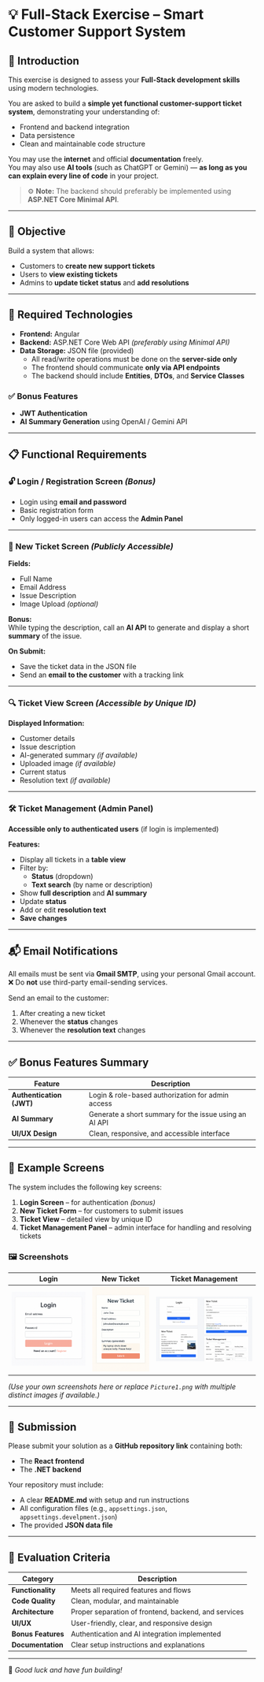 # 💡 Full-Stack Exercise – Smart Customer Support System

## 🏁 Introduction
This exercise is designed to assess your **Full-Stack development skills** using modern technologies.

You are asked to build a **simple yet functional customer-support ticket system**, demonstrating your understanding of:
- Frontend and backend integration  
- Data persistence  
- Clean and maintainable code structure  

You may use the **internet** and official **documentation** freely.  
You may also use **AI tools** (such as ChatGPT or Gemini) — **as long as you can explain every line of code** in your project.

> ⚙️ **Note:** The backend should preferably be implemented using **ASP.NET Core Minimal API**.

---

## 🎯 Objective
Build a system that allows:
- Customers to **create new support tickets**
- Users to **view existing tickets**
- Admins to **update ticket status** and **add resolutions**

---

## 🧰 Required Technologies

- **Frontend:** Angular  
- **Backend:** ASP.NET Core Web API *(preferably using Minimal API)*  
- **Data Storage:** JSON file (provided)  
  - All read/write operations must be done on the **server-side only**
  - The frontend should communicate **only via API endpoints**
  - The backend should include **Entities**, **DTOs**, and **Service Classes**

### ✅ Bonus Features
- **JWT Authentication**
- **AI Summary Generation** using OpenAI / Gemini API

---

## 📋 Functional Requirements

### 🔓 Login / Registration Screen *(Bonus)*
- Login using **email and password**
- Basic registration form
- Only logged-in users can access the **Admin Panel**

---

### 📝 New Ticket Screen *(Publicly Accessible)*

**Fields:**
- Full Name  
- Email Address  
- Issue Description  
- Image Upload *(optional)*

**Bonus:**  
While typing the description, call an **AI API** to generate and display a short **summary** of the issue.

**On Submit:**
- Save the ticket data in the JSON file  
- Send an **email to the customer** with a tracking link  

---

### 🔍 Ticket View Screen *(Accessible by Unique ID)*

**Displayed Information:**
- Customer details  
- Issue description  
- AI-generated summary *(if available)*  
- Uploaded image *(if available)*  
- Current status  
- Resolution text *(if available)*

---

### 🛠️ Ticket Management (Admin Panel)

**Accessible only to authenticated users** (if login is implemented)

**Features:**
- Display all tickets in a **table view**
- Filter by:
  - **Status** (dropdown)
  - **Text search** (by name or description)
- Show **full description** and **AI summary**
- Update **status**
- Add or edit **resolution text**
- **Save changes**

---

## 📬 Email Notifications

All emails must be sent via **Gmail SMTP**, using your personal Gmail account.  
❌ Do **not** use third-party email-sending services.

Send an email to the customer:
1. After creating a new ticket  
2. Whenever the **status** changes  
3. Whenever the **resolution text** changes  

---

## ✅ Bonus Features Summary

| Feature | Description |
|----------|--------------|
| **Authentication (JWT)** | Login & role-based authorization for admin access |
| **AI Summary** | Generate a short summary for the issue using an AI API |
| **UI/UX Design** | Clean, responsive, and accessible interface |

---

## 📸 Example Screens

The system includes the following key screens:

1. **Login Screen** – for authentication *(bonus)*  
2. **New Ticket Form** – for customers to submit issues  
3. **Ticket View** – detailed view by unique ID  
4. **Ticket Management Panel** – admin interface for handling and resolving tickets  

### 🖼️ Screenshots

| Login | New Ticket | Ticket Management |
|:------:|:-----------:|:----------------:|
| ![Login Screenshot](./login.png#gh-light-mode-only) | ![New Ticket Screenshot](./new-ticket.png#gh-light-mode-only) | ![Ticket Management Screenshot](./Picture1.png#gh-light-mode-only) |

*(Use your own screenshots here or replace `Picture1.png` with multiple distinct images if available.)*

---

## 🚀 Submission

Please submit your solution as a **GitHub repository link** containing both:
- The **React frontend**
- The **.NET backend**

Your repository must include:
- A clear **README.md** with setup and run instructions  
- All configuration files (e.g., `appsettings.json`, `appsettings.develpment.json`)  
- The provided **JSON data file**

---

## 🧾 Evaluation Criteria

| Category | Description |
|-----------|-------------|
| **Functionality** | Meets all required features and flows |
| **Code Quality** | Clean, modular, and maintainable |
| **Architecture** | Proper separation of frontend, backend, and services |
| **UI/UX** | User-friendly, clear, and responsive design |
| **Bonus Features** | Authentication and AI integration implemented |
| **Documentation** | Clear setup instructions and explanations |

---

🧠 *Good luck and have fun building!*




